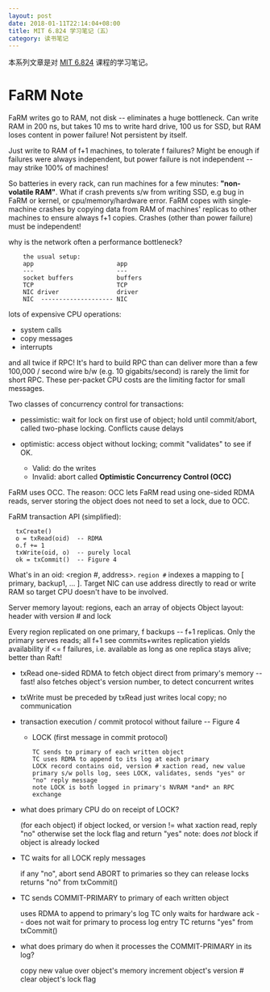 ```yaml
---
layout: post
date: 2018-01-11T22:14:04+08:00
title: MIT 6.824 学习笔记（五）
category: 读书笔记
---
```


本系列文章是对 [MIT 6.824](https://pdos.csail.mit.edu/6.824/schedule.html) 课程的学习笔记。

# FaRM Note

FaRM writes go to RAM, not disk -- eliminates a huge bottleneck. Can write RAM in 200 ns, but takes 10 ms to write hard drive, 100 us for SSD, but RAM loses content in power failure! Not persistent by itself.  

Just write to RAM of f+1 machines, to tolerate f failures? Might be enough if failures were always independent, but power failure is not independent -- may strike 100% of machines!

So batteries in every rack, can run machines for a few minutes: **"non-volatile RAM"**. What if crash prevents s/w from writing SSD, e.g bug in FaRM or kernel, or cpu/memory/hardware error. FaRM copes with single-machine crashes by copying data from RAM of machines' replicas to other machines to ensure always f+1 copies. Crashes (other than power failure) must be independent!


why is the network often a performance bottleneck?

```
    the usual setup:
    app                       app
    ---                       ---
    socket buffers            buffers
    TCP                       TCP
    NIC driver                driver
    NIC  -------------------- NIC
```

lots of expensive CPU operations:

* system calls
* copy messages
* interrupts
    
and all twice if RPC! It's hard to build RPC than can deliver more than a few 100,000 / second wire b/w (e.g. 10 gigabits/second) is rarely the limit for short RPC. These per-packet CPU costs are the limiting factor for small messages.


Two classes of concurrency control for transactions:

* pessimistic:
    wait for lock on first use of object; hold until commit/abort, called two-phase locking. Conflicts cause delays

* optimistic:
    access object without locking; commit "validates" to see if OK. 
    * Valid: do the writes
    * Invalid: abort
    called **Optimistic Concurrency Control (OCC)**


FaRM uses OCC. The reason: OCC lets FaRM read using one-sided RDMA reads, server storing the object does not need to set a lock, due to OCC.

FaRM transaction API (simplified):

```
  txCreate()
  o = txRead(oid)  -- RDMA
  o.f += 1
  txWrite(oid, o)  -- purely local
  ok = txCommit()  -- Figure 4
```

What's in an oid: <region #, address>. ```region #``` indexes a mapping to [ primary, backup1, ... ]. Target NIC can use address directly to read or write RAM so target CPU doesn't have to be involved.


Server memory layout: regions, each an array of objects
Object layout: header with version # and lock

Every region replicated on one primary, f backups -- f+1 replicas. Only the primary serves reads; all f+1 see commits+writes replication yields availability if <= f failures, i.e. available as long as one replica stays alive; better than Raft!


* txRead
    one-sided RDMA to fetch object direct from primary's memory -- fast!
    also fetches object's version number, to detect concurrent writes

* txWrite
    must be preceded by txRead
    just writes local copy; no communication

* transaction execution / commit protocol without failure -- Figure 4
  
  * LOCK (first message in commit protocol)
  
        TC sends to primary of each written object
        TC uses RDMA to append to its log at each primary
        LOCK record contains oid, version # xaction read, new value
        primary s/w polls log, sees LOCK, validates, sends "yes" or "no" reply message
        note LOCK is both logged in primary's NVRAM *and* an RPC exchange

* what does primary CPU do on receipt of LOCK?

    (for each object)
    if object locked, or version != what xaction read, reply "no"
    otherwise set the lock flag and return "yes"
    note: does *not* block if object is already locked

* TC waits for all LOCK reply messages

    if any "no", abort
    send ABORT to primaries so they can release locks
    returns "no" from txCommit()

* TC sends COMMIT-PRIMARY to primary of each written object

    uses RDMA to append to primary's log
    TC only waits for hardware ack -- does not wait for primary to process log entry
    TC returns "yes" from txCommit()

* what does primary do when it processes the COMMIT-PRIMARY in its log?

    copy new value over object's memory
    increment object's version #
    clear object's lock flag